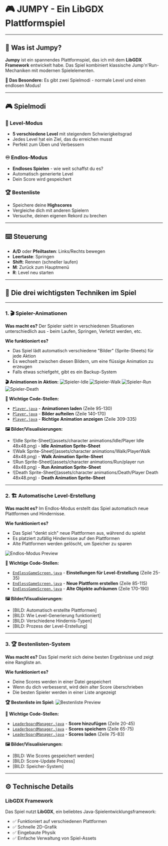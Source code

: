# 🎮 JUMPY - Ein LibGDX Plattformspiel

---

## 📖 Was ist Jumpy?
**Jumpy** ist ein spannendes Plattformspiel, das ich mit dem **LibGDX Framework** entwickelt habe. 
Das Spiel kombiniert klassische Jump'n'Run-Mechaniken mit modernen Spielelementen.

**🎯 Das Besondere:** Es gibt zwei Spielmodi - normale Level und einen endlosen Modus!

---

## 🎮 Spielmodi

### 🎯 **Level-Modus**
- **5 verschiedene Level** mit steigendem Schwierigkeitsgrad
- Jedes Level hat ein Ziel, das du erreichen musst
- Perfekt zum Üben und Verbessern

### ♾️ **Endlos-Modus**  
- **Endloses Spielen** - wie weit schaffst du es?
- Automatisch generierte Level
- Dein Score wird gespeichert

### 🏆 **Bestenliste**
- Speichere deine **Highscores**
- Vergleiche dich mit anderen Spielern
- Versuche, deinen eigenen Rekord zu brechen

---

## ⌨️ Steuerung
- **A/D** oder **Pfeiltasten**: Links/Rechts bewegen
- **Leertaste**: Springen
- **Shift**: Rennen (schneller laufen)
- **M**: Zurück zum Hauptmenü
- **R**: Level neu starten

---

## 🔧 Die drei wichtigsten Techniken im Spiel

---

### 1. 🎬 **Spieler-Animationen**
**Was macht es?**
Der Spieler sieht in verschiedenen Situationen unterschiedlich aus - beim Laufen, Springen, Verletzt werden, etc.

**Wie funktioniert es?**
- Das Spiel lädt automatisch verschiedene "Bilder" (Sprite-Sheets) für jede Aktion
- Es wechselt zwischen diesen Bildern, um eine flüssige Animation zu erzeugen
- Falls etwas schiefgeht, gibt es ein Backup-System

**🎬 Animationen in Aktion:**
![Spieler-Idle](assets/gifs/idlegif.gif)
![Spieler-Walk](assets/gifs/walkgif.gif)
![Spieler-Run](assets/gifs/rungif.gif)
![Spieler-Death](assets/gifs/deathgif.gif)

**📁 Wichtige Code-Stellen:**
- [`Player.java`](https://github.com/MemeLower/JumpyV5/blob/main/core/src/main/java/com/mygdx/game/Player.java#L95-L130) - **Animationen laden** (Zeile 95-130)
- [`Player.java`](https://github.com/MemeLower/JumpyV5/blob/main/core/src/main/java/com/mygdx/game/Player.java#L140-L170) - **Bilder aufteilen** (Zeile 140-170)
- [`Player.java`](https://github.com/MemeLower/JumpyV5/blob/main/core/src/main/java/com/mygdx/game/Player.java#L309-L335) - **Richtige Animation anzeigen** (Zeile 309-335)

**🖼️ Bilder/Visualisierungen:**
- ![Idle Sprite-Sheet](assets/character animations/Idle/Player Idle 48x48.png) - **Idle Animation Sprite-Sheet**
- ![Walk Sprite-Sheet](assets/character animations/Walk/PlayerWalk 48x48.png) - **Walk Animation Sprite-Sheet**  
- ![Run Sprite-Sheet](assets/character animations/Run/player run 48x48.png) - **Run Animation Sprite-Sheet**
- ![Death Sprite-Sheet](assets/character animations/Death/Player Death 48x48.png) - **Death Animation Sprite-Sheet**

---

### 2. 🏗️ **Automatische Level-Erstellung**
**Was macht es?**
Im Endlos-Modus erstellt das Spiel automatisch neue Plattformen und Hindernisse.

**Wie funktioniert es?**
- Das Spiel "denkt sich" neue Plattformen aus, während du spielst
- Es platziert zufällig Hindernisse auf den Plattformen
- Alte Plattformen werden gelöscht, um Speicher zu sparen

![Endlos-Modus Preview](assets/EndlessPreview.PNG)

**📁 Wichtige Code-Stellen:**
- [`EndlessGameScreen.java`](https://github.com/MemeLower/JumpyV5/blob/main/core/src/main/java/com/mygdx/game/EndlessGameScreen.java#L25-L35) - **Einstellungen für Level-Erstellung** (Zeile 25-35)
- [`EndlessGameScreen.java`](https://github.com/MemeLower/JumpyV5/blob/main/core/src/main/java/com/mygdx/game/EndlessGameScreen.java#L85-L115) - **Neue Plattform erstellen** (Zeile 85-115)
- [`EndlessGameScreen.java`](https://github.com/MemeLower/JumpyV5/blob/main/core/src/main/java/com/mygdx/game/EndlessGameScreen.java#L170-L190) - **Alte Objekte aufräumen** (Zeile 170-190)

**🖼️ Bilder/Visualisierungen:**
- [BILD: Automatisch erstellte Plattformen]
- [BILD: Wie Level-Generierung funktioniert]
- [BILD: Verschiedene Hindernis-Typen]
- [BILD: Prozess der Level-Erstellung]

---

### 3. 🏆 **Bestenlisten-System**
**Was macht es?**
Das Spiel merkt sich deine besten Ergebnisse und zeigt eine Rangliste an.

**Wie funktioniert es?**
- Deine Scores werden in einer Datei gespeichert
- Wenn du dich verbesserst, wird dein alter Score überschrieben
- Die besten Spieler werden in einer Liste angezeigt

**🏆 Bestenliste im Spiel:**
![Bestenliste Preview](assets/RanglistePreview.PNG)

**📁 Wichtige Code-Stellen:**
- [`LeaderboardManager.java`](https://github.com/MemeLower/JumpyV5/blob/main/core/src/main/java/com/mygdx/game/LeaderboardManager.java#L20-L45) - **Score hinzufügen** (Zeile 20-45)
- [`LeaderboardManager.java`](https://github.com/MemeLower/JumpyV5/blob/main/core/src/main/java/com/mygdx/game/LeaderboardManager.java#L65-L75) - **Scores speichern** (Zeile 65-75)
- [`LeaderboardManager.java`](https://github.com/MemeLower/JumpyV5/blob/main/core/src/main/java/com/mygdx/game/LeaderboardManager.java#L75-L83) - **Scores laden** (Zeile 75-83)

**🖼️ Bilder/Visualisierungen:**
- [BILD: Wie Scores gespeichert werden]
- [BILD: Score-Update Prozess]
- [BILD: Speicher-System]

---

## ⚙️ Technische Details

### **LibGDX Framework**
Das Spiel nutzt **LibGDX**, ein beliebtes Java-Spielentwicklungsframework:
- ✅ Funktioniert auf verschiedenen Plattformen
- ✅ Schnelle 2D-Grafik
- ✅ Eingebaute Physik
- ✅ Einfache Verwaltung von Spiel-Assets
